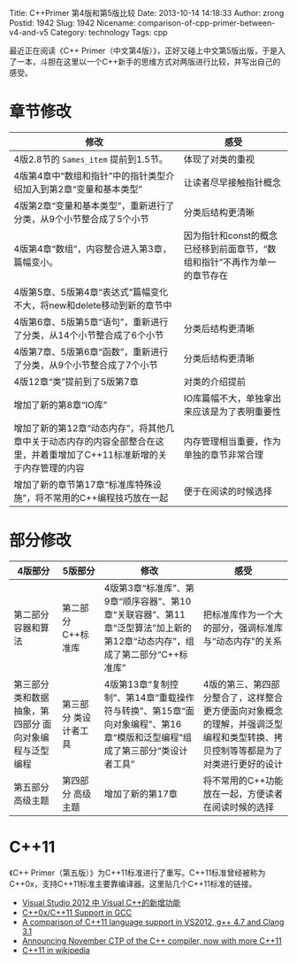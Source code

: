 Title: C++Primer 第4版和第5版比较
Date: 2013-10-14 14:18:33
Author: zrong
Postid: 1942
Slug: 1942
Nicename: comparison-of-cpp-primer-between-v4-and-v5
Category: technology
Tags: cpp

最近正在阅读《C++ Primer（中文第4版）》，正好又碰上中文第5版出版，于是入了一本，斗胆在这里以一个C++新手的思维方式对两版进行比较，并写出自己的感受。<!--more-->

# 章节修改

|修改| 感受|
|----|-----|
|4版2.8节的 `Sames_item` 提前到1.5节。| 体现了对类的重视|
|4版第4章中“数组和指针”中的指针类型介绍加入到第2章“变量和基本类型” |让读者尽早接触指针概念|
|4版第2章“变量和基本类型”，重新进行了分类，从9个小节整合成了5个小节 |分类后结构更清晰|
|4版第4章“数组”，内容整合进入第3章，篇幅变小。 |因为指针和const的概念已经移到前面章节，“数组和指针”不再作为单一的章节存在|
|4版第5章、5版第4章“表达式”篇幅变化不大，将new和delete移动到新的章节中||
|4版第6章、5版第5章“语句”，重新进行了分类，从14个小节整合成了6个小节|分类后结构更清晰|
|4版第7章、5版第6章“函数”，重新进行了分类，从9个小节整合成了7个小节|分类后结构更清晰|
|4版12章“类”提前到了5版第7章|对类的介绍提前|
|增加了新的第8章“IO库” |IO库篇幅不大，单独拿出来应该是为了表明重要性|
|增加了新的第12章“动态内存”，将其他几章中关于动态内存的内容全部整合在这里，并着重增加了C++11标准新增的关于内存管理的内容|内存管理相当重要，作为单独的章节非常合理|
|增加了新的章节第17章“标准库特殊设施”，将不常用的C++编程技巧放在一起| 便于在阅读的时候选择|

# 部分修改

|4版部分|5版部分|修改|感受|
|-------|-------|----|----|
|第二部分 容器和算法|第二部分 C++标准库|4版第3章“标准库”、第9章“顺序容器”、第10章“关联容器”、第11章“泛型算法”加上新的第12章“动态内存”，组成了第二部分“C++标准库” |把标准库作为一个大的部分，强调标准库与“动态内存”的关系|
|第三部分 类和数据抽象，第四部分 面向对象编程与泛型编程 | 第三部分 类设计者工具 | 4版第13章“复制控制”、第14章“重载操作符与转换”、第15章“面向对象编程”、第16章“模版和泛型编程”组成了第三部分“类设计者工具” | 4版的第三、第四部分整合了，这样整合更方便面向对象概念的理解，并强调泛型编程和类型转换、拷贝控制等等都是为了对类进行更好的设计|
|第五部分 高级主题 | 第四部分 高级主题 | 增加了新的第17章 |将不常用的C++功能放在一起，方便读者在阅读时候的选择|

# C++11

《C++ Primer（第五版）》为C++11标准进行了重写。C++11标准曾经被称为C++0x，支持C++11标准主要靠编译器。这里贴几个C++11标准的链接。

-   [Visual Studio 2012 中 Visual C++的新增功能](http://msdn.microsoft.com/zh-cn/library/vstudio/hh409293.aspx)
-   [C++0x/C++11 Support in GCC](http://gcc.gnu.org/projects/cxx0x.html)
-   [A comparison of C++11 language support in VS2012, g++ 4.7 and Clang 3.1](http://cpprocks.com/a-comparison-of-c11-language-support-in-vs2012-g-4-7-and-clang-3-1/)
-   [Announcing November CTP of the C++ compiler, now with more C++11](http://blogs.msdn.com/b/vcblog/archive/2012/11/02/visual-c-c-11-and-the-future-of-c.aspx)
-   [C++11 in wikipedia](http://zh.wikipedia.org/zh-cn/C%2B%2B0x)
